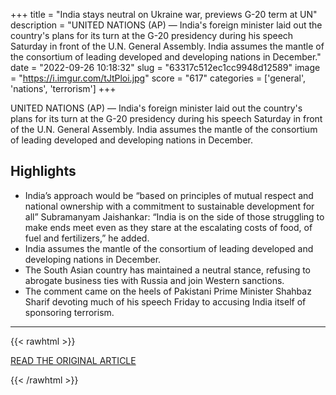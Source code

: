 +++
title = "India stays neutral on Ukraine war, previews G-20 term at UN"
description = "UNITED NATIONS (AP) — India's foreign minister laid out the country's plans for its turn at the G-20 presidency during his speech Saturday in front of the U.N. General Assembly. India assumes the mantle of the consortium of leading developed and developing nations in December."
date = "2022-09-26 10:18:32"
slug = "63317c512ec1cc9948d12589"
image = "https://i.imgur.com/tJtPloi.jpg"
score = "617"
categories = ['general', 'nations', 'terrorism']
+++

UNITED NATIONS (AP) — India's foreign minister laid out the country's plans for its turn at the G-20 presidency during his speech Saturday in front of the U.N. General Assembly. India assumes the mantle of the consortium of leading developed and developing nations in December.

## Highlights

- India’s approach would be “based on principles of mutual respect and national ownership with a commitment to sustainable development for all” Subramanyam Jaishankar: “India is on the side of those struggling to make ends meet even as they stare at the escalating costs of food, of fuel and fertilizers,” he added.
- India assumes the mantle of the consortium of leading developed and developing nations in December.
- The South Asian country has maintained a neutral stance, refusing to abrogate business ties with Russia and join Western sanctions.
- The comment came on the heels of Pakistani Prime Minister Shahbaz Sharif devoting much of his speech Friday to accusing India itself of sponsoring terrorism.

---

{{< rawhtml >}}
  <p class="article-category">
    <a target="_blank" href="https://apnews.com/article/russia-ukraine-united-nations-general-assembly-g-20-summit-south-asia-993bd4f1674415fec15088ddf45286ac">READ THE ORIGINAL ARTICLE</a>
  </p>
{{< /rawhtml >}}
